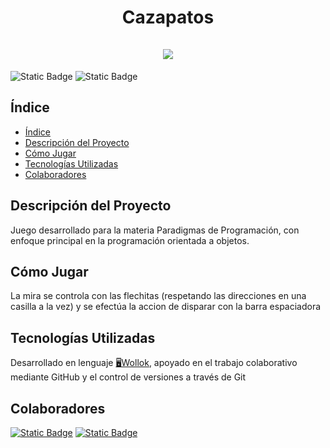 
<div align="center">
  <h1 align="center">
    Cazapatos
    <br />
    <br />
      <img src="https://i.imgur.com/B9gJwFA.png">
    </a>
  </h1>
</div>

![Static Badge](https://img.shields.io/badge/Estado-Finalizado-5801A5)
![Static Badge](https://img.shields.io/badge/Ultima_actualizacion-Agosto/24-8A2BE2)


## Índice
* [Índice](#índice)
* [Descripción del Proyecto](#descripción-del-proyecto)
* [Cómo Jugar](#cómo-jugar)
* [Tecnologías Utilizadas](#tecnologías-utilizadas)
* [Colaboradores](#colaboradores)


## Descripción del Proyecto
Juego desarrollado para la materia Paradigmas de Programación, con enfoque principal en la programación orientada a objetos.

## Cómo Jugar
La mira se controla con las flechitas (respetando las direcciones en una casilla a la vez) y se efectúa la accion de disparar con la barra espaciadora

## Tecnologías Utilizadas
Desarrollado en lenguaje [🖥️Wollok](https://uqbar-project.github.io/website-wollok-ts/), apoyado en el trabajo colaborativo mediante GitHub y el control de versiones a través de Git

## Colaboradores
[![Static Badge](https://img.shields.io/badge/Agustin_Acu%C3%B1a-5801A5)](https://github.com/Agussttinn)
[![Static Badge](https://img.shields.io/badge/Felipe_Valdez-5801A5)](https://github.com/Felvaldes)

